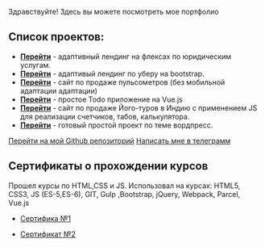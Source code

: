 Здравствуйте!
Здесь вы можете посмотреть мое портфолио

## Список проектов:

* **[Перейти](https://pullso.github.io/landing_flex/)** - адаптивный лендинг на флексах по юридическим услугам.
* **[Перейти](https://pullso.github.io/Uber_bootstrap/src/)** - адаптивый лендинг по уберу на bootstrap.
* **[Перейти](https://pullso.github.io/Pulse_flex/dist)** - сайт по продаже пульсометров (без мобильной адаптации адаптации)
* **[Перейти](https://pullso.github.io/vue-todo/)** - простое Todo приложение на Vue.js
* **[Перейти](https://pullso.github.io/yoga_js/)** - сайт по продаже Його-туров в Индию с применением JS для реализации счетчиков, табов, калькулятора.
* **[Перейти](https://pullso.github.io/Wordpress/)** - готовый простой проект по теме вордпресс.


 [Перейти на мой Github репозиторий](https://github.com/pullso/pullso.github.io)
 [Написать мне в телеграмм](https://t-do.ru/pullso/)

## Сертификаты о прохождении курсов
Прошел курсы по HTML,CSS и JS.
Использовал на курсах: HTML5, CSS3, JS (ES-5,ES-6), GIT, Gulp ,Bootstrap, jQuery, Webpack, Parcel, Vue.js

* [Сертифика №1](https://www.udemy.com/certificate/UC-fe0493a0-0124-4d23-a538-5c62b5903bcd)

* [Сертификат №2](https://www.udemy.com/certificate/UC-3f63b80f-0a14-4a56-a578-ea9f4151ea51/)

